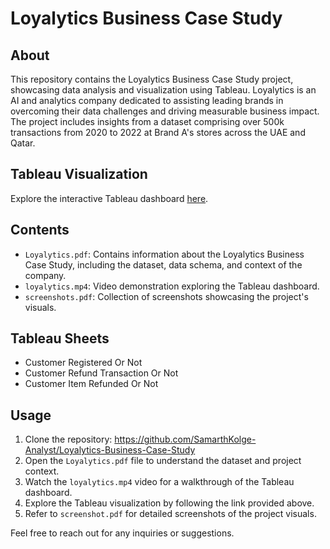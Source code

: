 # Loyalytics Business Case Study

## About
This repository contains the Loyalytics Business Case Study project, showcasing data analysis and visualization using Tableau. Loyalytics is an AI and analytics company dedicated to assisting leading brands in overcoming their data challenges and driving measurable business impact. The project includes insights from a dataset comprising over 500k transactions from 2020 to 2022 at Brand A's stores across the UAE and Qatar.

## Tableau Visualization
Explore the interactive Tableau dashboard [here](https://public.tableau.com/app/profile/samarth.kolge/viz/BusinessCase_17090634072290/Dashboard1?publish=yes).

## Contents
- `Loyalytics.pdf`: Contains information about the Loyalytics Business Case Study, including the dataset, data schema, and context of the company.
- `loyalytics.mp4`: Video demonstration exploring the Tableau dashboard.
- `screenshots.pdf`: Collection of screenshots showcasing the project's visuals.

## Tableau Sheets
- Customer Registered Or Not
- Customer Refund Transaction Or Not
- Customer Item Refunded Or Not

## Usage
1. Clone the repository: https://github.com/SamarthKolge-Analyst/Loyalytics-Business-Case-Study
2. Open the `Loyalytics.pdf` file to understand the dataset and project context.
3. Watch the `loyalytics.mp4` video for a walkthrough of the Tableau dashboard.
4. Explore the Tableau visualization by following the link provided above.
5. Refer to `screenshot.pdf` for detailed screenshots of the project visuals.

Feel free to reach out for any inquiries or suggestions.
